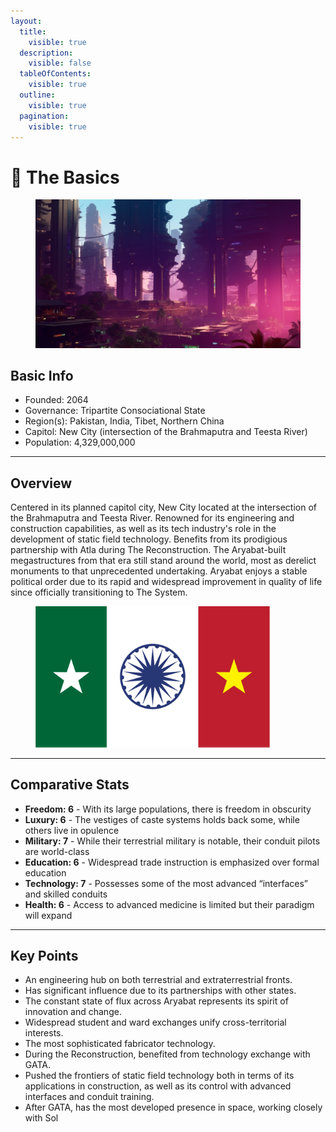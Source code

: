 ```yaml
---
layout:
  title:
    visible: true
  description:
    visible: false
  tableOfContents:
    visible: true
  outline:
    visible: true
  pagination:
    visible: true
---
```


# 🔵 The Basics

<figure><img src="../../.gitbook/assets/aryabat-sgs7gs.png" alt=""><figcaption></figcaption></figure>

## Basic Info

* Founded: 2064
* Governance: Tripartite Consociational State
* Region(s): Pakistan, India, Tibet, Northern China
* Capitol: New City (intersection of the Brahmaputra and Teesta River)
* Population: 4,329,000,000

***

## Overview

Centered in its planned capitol city, New City located at the intersection of the Brahmaputra and Teesta River. Renowned for its engineering and construction capabilities, as well as its tech industry's role in the development of static field technology. Benefits from its prodigious partnership with Atla during The Reconstruction. The Aryabat-built megastructures from that era still stand around the world, most as derelict monuments to that unprecedented undertaking. Aryabat enjoys a stable political order due to its rapid and widespread improvement in quality of life since officially transitioning to The System.

<figure><img src="../../.gitbook/assets/flag-arabhat.png" alt="" width="375"><figcaption></figcaption></figure>

***

## Comparative Stats

* **Freedom: 6** - With its large populations, there is freedom in obscurity
* **Luxury: 6** - The vestiges of caste systems holds back some, while others live in opulence
* **Military: 7** - While their terrestrial military is notable, their conduit pilots are world-class
* **Education: 6** - Widespread trade instruction is emphasized over formal education
* **Technology: 7** - Possesses some of the most advanced “interfaces” and skilled conduits
* **Health: 6** - Access to advanced medicine is limited but their paradigm will expand

***

## Key Points

* An engineering hub on both terrestrial and extraterrestrial fronts.
* Has significant influence due to its partnerships with other states.
* The constant state of flux across Aryabat represents its spirit of innovation and change.
* Widespread student and ward exchanges unify cross-territorial interests.
* The most sophisticated fabricator technology.
* During the Reconstruction, benefited from technology exchange with GATA.
* Pushed the frontiers of static field technology both in terms of its applications in construction, as well as its control with advanced interfaces and conduit training.
* After GATA, has the most developed presence in space, working closely with Sol
